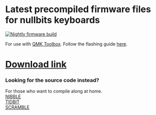 # Latest precompiled firmware files for nullbits keyboards
[![Nightly firmware build](https://github.com/nullbitsco/firmware/actions/workflows/build-fw.yml/badge.svg)](https://github.com/nullbitsco/firmware/actions/workflows/build-fw.yml)

For use with [QMK Toolbox](https://github.com/qmk/qmk_toolbox/releases). Follow the flashing guide [here](https://github.com/nullbitsco/docs/blob/main/firmware/firmware_flashing.md).
# [Download link](https://github.com/nullbitsco/firmware/releases/tag/latest)

### Looking for the source code instead?
For those who want to compile along at home.  
[NIBBLE](https://github.com/qmk/qmk_firmware/tree/master/keyboards/nullbitsco/nibble)  
[TIDBIT](https://github.com/nullbitsco/tidbit)  
[SCRAMBLE](https://github.com/qmk/qmk_firmware/tree/master/keyboards/nullbitsco/scramble)

